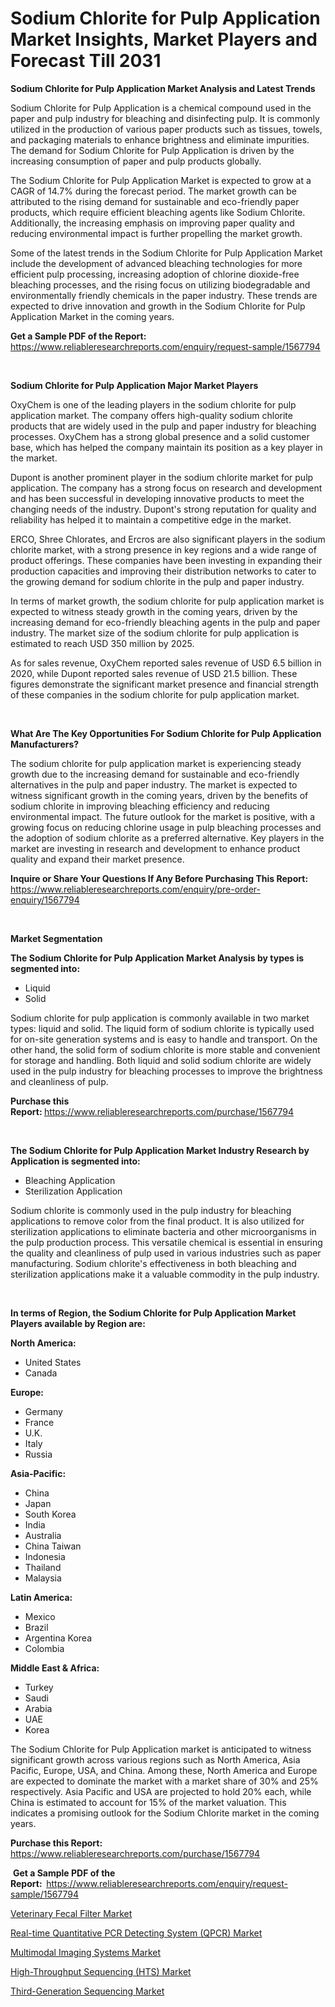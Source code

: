 <p><h1>Sodium Chlorite for Pulp Application Market Insights, Market Players and Forecast Till 2031</h1></p><p><strong>Sodium Chlorite for Pulp Application Market Analysis and Latest Trends</strong></p>
<p><p>Sodium Chlorite for Pulp Application is a chemical compound used in the paper and pulp industry for bleaching and disinfecting pulp. It is commonly utilized in the production of various paper products such as tissues, towels, and packaging materials to enhance brightness and eliminate impurities. The demand for Sodium Chlorite for Pulp Application is driven by the increasing consumption of paper and pulp products globally.</p><p>The Sodium Chlorite for Pulp Application Market is expected to grow at a CAGR of 14.7% during the forecast period. The market growth can be attributed to the rising demand for sustainable and eco-friendly paper products, which require efficient bleaching agents like Sodium Chlorite. Additionally, the increasing emphasis on improving paper quality and reducing environmental impact is further propelling the market growth.</p><p>Some of the latest trends in the Sodium Chlorite for Pulp Application Market include the development of advanced bleaching technologies for more efficient pulp processing, increasing adoption of chlorine dioxide-free bleaching processes, and the rising focus on utilizing biodegradable and environmentally friendly chemicals in the paper industry. These trends are expected to drive innovation and growth in the Sodium Chlorite for Pulp Application Market in the coming years.</p></p>
<p><strong>Get a Sample PDF of the Report:&nbsp;</strong> <a href="https://www.reliableresearchreports.com/enquiry/request-sample/1567794">https://www.reliableresearchreports.com/enquiry/request-sample/1567794</a></p>
<p>&nbsp;</p>
<p><strong>Sodium Chlorite for Pulp Application Major Market Players</strong></p>
<p><p>OxyChem is one of the leading players in the sodium chlorite for pulp application market. The company offers high-quality sodium chlorite products that are widely used in the pulp and paper industry for bleaching processes. OxyChem has a strong global presence and a solid customer base, which has helped the company maintain its position as a key player in the market.</p><p>Dupont is another prominent player in the sodium chlorite market for pulp application. The company has a strong focus on research and development and has been successful in developing innovative products to meet the changing needs of the industry. Dupont's strong reputation for quality and reliability has helped it to maintain a competitive edge in the market.</p><p>ERCO, Shree Chlorates, and Ercros are also significant players in the sodium chlorite market, with a strong presence in key regions and a wide range of product offerings. These companies have been investing in expanding their production capacities and improving their distribution networks to cater to the growing demand for sodium chlorite in the pulp and paper industry.</p><p>In terms of market growth, the sodium chlorite for pulp application market is expected to witness steady growth in the coming years, driven by the increasing demand for eco-friendly bleaching agents in the pulp and paper industry. The market size of the sodium chlorite for pulp application is estimated to reach USD 350 million by 2025.</p><p>As for sales revenue, OxyChem reported sales revenue of USD 6.5 billion in 2020, while Dupont reported sales revenue of USD 21.5 billion. These figures demonstrate the significant market presence and financial strength of these companies in the sodium chlorite for pulp application market.</p></p>
<p>&nbsp;</p>
<p><strong>What Are The Key Opportunities For Sodium Chlorite for Pulp Application Manufacturers?</strong></p>
<p><p>The sodium chlorite for pulp application market is experiencing steady growth due to the increasing demand for sustainable and eco-friendly alternatives in the pulp and paper industry. The market is expected to witness significant growth in the coming years, driven by the benefits of sodium chlorite in improving bleaching efficiency and reducing environmental impact. The future outlook for the market is positive, with a growing focus on reducing chlorine usage in pulp bleaching processes and the adoption of sodium chlorite as a preferred alternative. Key players in the market are investing in research and development to enhance product quality and expand their market presence.</p></p>
<p><strong>Inquire or Share Your Questions If Any Before Purchasing This Report:</strong> <a href="https://www.reliableresearchreports.com/enquiry/pre-order-enquiry/1567794">https://www.reliableresearchreports.com/enquiry/pre-order-enquiry/1567794</a></p>
<p>&nbsp;</p>
<p><strong>Market Segmentation</strong></p>
<p><strong>The Sodium Chlorite for Pulp Application Market Analysis by types is segmented into:</strong></p>
<p><ul><li>Liquid</li><li>Solid</li></ul></p>
<p><p>Sodium chlorite for pulp application is commonly available in two market types: liquid and solid. The liquid form of sodium chlorite is typically used for on-site generation systems and is easy to handle and transport. On the other hand, the solid form of sodium chlorite is more stable and convenient for storage and handling. Both liquid and solid sodium chlorite are widely used in the pulp industry for bleaching processes to improve the brightness and cleanliness of pulp.</p></p>
<p><strong>Purchase this Report:&nbsp;</strong><a href="https://www.reliableresearchreports.com/purchase/1567794">https://www.reliableresearchreports.com/purchase/1567794</a></p>
<p>&nbsp;</p>
<p><strong>The Sodium Chlorite for Pulp Application Market Industry Research by Application is segmented into:</strong></p>
<p><ul><li>Bleaching Application</li><li>Sterilization Application</li></ul></p>
<p><p>Sodium chlorite is commonly used in the pulp industry for bleaching applications to remove color from the final product. It is also utilized for sterilization applications to eliminate bacteria and other microorganisms in the pulp production process. This versatile chemical is essential in ensuring the quality and cleanliness of pulp used in various industries such as paper manufacturing. Sodium chlorite's effectiveness in both bleaching and sterilization applications make it a valuable commodity in the pulp industry.</p></p>
<p>&nbsp;</p>
<p><strong>In terms of Region, the Sodium Chlorite for Pulp Application Market Players available by Region are:</strong></p>
<p>
    <p> <strong> North America: </strong>
        <ul>
            <li>United States</li>
            <li>Canada</li>
        </ul>
        </p> 
    <p> <strong> Europe: </strong>
        <ul>
            <li>Germany</li>
            <li>France</li>
            <li>U.K.</li>
            <li>Italy</li>
            <li>Russia</li>
        </ul>
        </p> 
    <p> <strong> Asia-Pacific: </strong>
        <ul>
            <li>China</li>
            <li>Japan</li>
            <li>South Korea</li>
            <li>India</li>
            <li>Australia</li>
            <li>China Taiwan</li>
            <li>Indonesia</li>
            <li>Thailand</li>
            <li>Malaysia</li>
        </ul>
        </p> 
    <p> <strong> Latin America: </strong>
        <ul>
            <li>Mexico</li>
            <li>Brazil</li>
            <li>Argentina Korea</li>
            <li>Colombia</li>
        </ul>
        </p> 
    <p> <strong> Middle East & Africa: </strong>
        <ul>
            <li>Turkey</li>
            <li>Saudi</li>
            <li>Arabia</li>
            <li>UAE</li>
            <li>Korea</li>
        </ul>
    </p>
    </p>
<p><p>The Sodium Chlorite for Pulp Application market is anticipated to witness significant growth across various regions such as North America, Asia Pacific, Europe, USA, and China. Among these, North America and Europe are expected to dominate the market with a market share of 30% and 25% respectively. Asia Pacific and USA are projected to hold 20% each, while China is estimated to account for 15% of the market valuation. This indicates a promising outlook for the Sodium Chlorite market in the coming years.</p></p>
<p><strong>Purchase this Report: </strong><a href="https://www.reliableresearchreports.com/purchase/1567794">https://www.reliableresearchreports.com/purchase/1567794</a></p>
<p>&nbsp;<strong>Get a Sample PDF of the Report:&nbsp;&nbsp;</strong><a href="https://www.reliableresearchreports.com/enquiry/request-sample/1567794">https://www.reliableresearchreports.com/enquiry/request-sample/1567794</a></p>
<p><strong></strong></p>
<p><p><a href="https://github.com/peachesmcdowel1/Market-Research-Report-List-1/blob/main/veterinary-fecal-filter-market.md">Veterinary Fecal Filter Market</a></p><p><a href="https://medium.com/@shivangi.reportprime/real-time-quantitative-pcr-detecting-system-qpcr-market-size-reveals-the-best-marketing-channels-f0b2a276394a">Real-time Quantitative PCR Detecting System (QPCR) Market</a></p><p><a href="https://github.com/edytherolanlouisejk1miz0wig/Market-Research-Report-List-1/blob/main/multimodal-imaging-systems-market.md">Multimodal Imaging Systems Market</a></p><p><a href="https://medium.com/@shivangi.reportprime/high-throughput-sequencing-hts-market-the-key-to-successful-business-strategy-forecast-till-2031-2d555db9d4eb">High-Throughput Sequencing (HTS) Market</a></p><p><a href="https://medium.com/@shivangi.reportprime/third-generation-sequencing-market-analysis-its-cagr-market-segmentation-and-global-industry-6ccc633a3fc4">Third-Generation Sequencing Market</a></p></p>